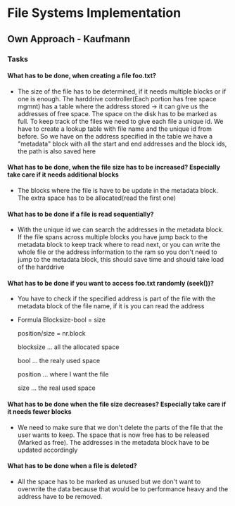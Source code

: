 # File Systems Implementation
## Own Approach - Kaufmann

### Tasks
#### What has to be done, when creating a file foo.txt?
- The size of the file has to be determined, if it needs multiple blocks or if one is enough. The harddrive controller(Each portion has free space mgmnt) has a table where the address stored -> it can give us the addresses of free space. The space on the disk has to be marked as full. To keep track of the files we need to give each file a unique id. We have to create a lookup table with file name and the unique id from before. So we have on the address specified in the table we have a "metadata" block with all the start and end addresses and the block ids, the path is also saved here
#### What has to be done, when the file size has to be increased? Especially take care if it needs additional blocks
- The blocks where the file is have to be update in the metadata block. The extra space has to be allocated(read the first one)
#### What has to be done if a file is read sequentially?
- With the unique id we can search the addresses in the metadata block. If the file spans across multiple blocks you have jump back to the metadata block to keep track where to read next, or you can write the whole file or the address information to the ram so you don't need to jump to the metadata block, this should save time and should take load of the harddrive
#### What has to be done if you want to access foo.txt randomly (seek())?
- You have to check if the specified address is part of the file with the metadata block of the file name, if it is you can read the address

- Formula
  Blocksize-bool = size

  position/size = nr.block

  blocksize ... all the allocated space

  bool ... the realy used space

  position ... where I want the file

  size ... the real used space
#### What has to be done when the file size decreases? Especially take care if it needs fewer blocks
- We need to make sure that we don't delete the parts of the file that the user wants to keep. The space that is now free has to be released (Marked as free). The addresses in the metadata block have to be updated accordingly
#### What has to be done when a file is deleted?
- All the space has to be marked as unused but we don't want to overwrite the data because that would be to performance heavy and the address have to be removed.
